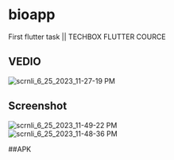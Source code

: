 # bioapp

First flutter task || TECHBOX FLUTTER COURCE 


## VEDIO
![scrnli_6_25_2023_11-27-19 PM](https://github.com/MohammedTAgha/BIO_APP/assets/36562531/946f42ae-048e-4db2-9931-97e350aecccc)

## Screenshot

![scrnli_6_25_2023_11-49-22 PM](https://github.com/MohammedTAgha/BIO_APP/assets/36562531/f998a5c1-73d7-40fa-88e3-c56e7c00ed3f)  
![scrnli_6_25_2023_11-48-36 PM](https://github.com/MohammedTAgha/BIO_APP/assets/36562531/17bd8f5e-bc0f-4b32-965a-6ca13ecae236) 

##APK 

